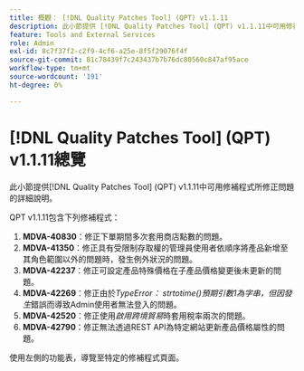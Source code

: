```yaml
---
title: 概觀： [!DNL Quality Patches Tool] (QPT) v1.1.11
description: 此小節提供 [!DNL Quality Patches Tool] (QPT) v1.1.11中可用修補程式所修正問題的詳細說明。
feature: Tools and External Services
role: Admin
exl-id: 8c7f37f2-c2f9-4cf6-a25e-8f5f29076f4f
source-git-commit: 81c78439f7c243437b7b76dc80560c847af95ace
workflow-type: tm+mt
source-wordcount: '191'
ht-degree: 0%

---
```


# [!DNL Quality Patches Tool] (QPT) v1.1.11總覽

此小節提供[!DNL Quality Patches Tool] (QPT) v1.1.11中可用修補程式所修正問題的詳細說明。

QPT v1.1.11包含下列修補程式：

1. **MDVA-40830**：修正下單期間多次套用商店點數的問題。
1. **MDVA-41350**：修正具有受限制存取權的管理員使用者依順序將產品新增至其角色範圍以外的問題時，發生例外狀況的問題。
1. **MDVA-42237**：修正可設定產品特殊價格在子產品價格變更後未更新的問題。
1. **MDVA-42269**：修正由於&#x200B;*TypeError： strtotime()預期引數1為字串，但因發生*&#x200B;錯誤而導致Admin使用者無法登入的問題。
1. **MDVA-42520**：修正使用&#x200B;*啟用跨境貿易*&#x200B;時套用稅率兩次的問題。
1. **MDVA-42790**：修正無法透過REST API為特定網站更新產品價格屬性的問題。

使用左側的功能表，導覽至特定的修補程式頁面。
